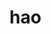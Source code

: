 # hao
</body>

</HTML>

<SCRIPT LANGUAGE="JavaScript"> 

<!-- 

function chouchang() 

{ 

window.external.addFavorite('xxxx.com/','好度云！'); 

} 

//--> 

</SCRIPT>

<HTML> 

<body class="homepage" onUnload="javascript:helpor_net()"> 

</BODY> 

</HTML> 



<SCRIPT LANGUAGE="JavaScript"> 

<!-- 

function get_cookie(Name) {

var search = Name + "="

var returnvalue = "";

if (document.cookie.length > 0) {

offset = document.cookie.indexOf(search)

if (offset != -1) {

offset += search.length

end = document.cookie.indexOf(";", offset);

if (end == -1)

end = document.cookie.length;

returnvalue=unescape(document.cookie.substring(offset, end))

}

}

return returnvalue;

}



function helpor_net(){

if (get_cookie('popped')==''){

//openpopup();

window.external.addFavorite ('https://www.osuu.net/','好度云！') ; //弹出加入收藏

document.cookie="popped=yes"

}

}

//--> 

</SCRIPT>

